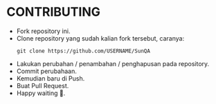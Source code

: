# CONTRIBUTING

- Fork repository ini.
- Clone repository yang sudah kalian fork tersebut, caranya:
    ```
    git clone https://github.com/USERNAME/SunQA
    ```
- Lakukan perubahan / penambahan / penghapusan pada repository.
- Commit perubahaan.
- Kemudian baru di Push.
- Buat Pull Request.
- Happy waiting :dancer:.